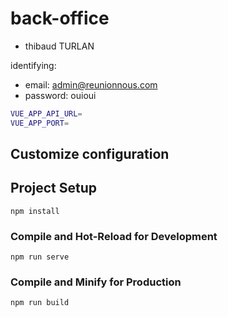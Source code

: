 # back-office

- thibaud TURLAN

identifying:
- email: admin@reunionnous.com
- password: ouioui

```bash
VUE_APP_API_URL=
VUE_APP_PORT=
```

## **Customize configuration**


## **Project Setup**


`npm install`

### **Compile and Hot-Reload for Development**

`npm run serve`

### **Compile and Minify for Production**

`npm run build`